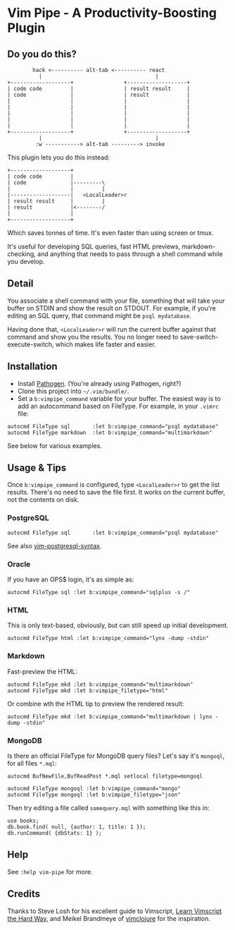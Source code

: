 # Vim Pipe - A Productivity-Boosting Plugin

## Do you do this?

```
        hack <---------- alt-tab <---------- react
          |                                    |
+-------------------+                +-------------------+
| code code         |                | result result     |
| code              |                | result            |
|                   |                |                   |
|                   |                |                   |
|                   |                |                   |
|                   |                |                   |
|                   |                |                   |
+-------------------+                +-------------------+
          |                                    |
         :w -----------> alt-tab ---------> invoke
```

This plugin lets you do this instead:

```
+-------------------+
| code code         |
| code              |---------\
|                   |         |
|-------------------|   <LocalLeader>r
| result result     |         |
| result            |<--------/
|                   |
+-------------------+
```

Which saves tonnes of time. It's even faster than using screen or tmux.

It's useful for developing SQL queries, fast HTML previews, markdown-checking,
and anything that needs to pass through a shell command while you develop.

## Detail

You associate a shell command with your file, something that will take your
buffer on STDIN and show the result on STDOUT. For example, if you're editing an
SQL query, that command might be `psql mydatabase`.

Having done that, `<LocalLeader>r` will run the current buffer against that
command and show you the results. You no longer need to
save-switch-execute-switch, which makes life faster and easier.

## Installation

* Install [Pathogen][pathogen]. (You're already using Pathogen, right?)
* Clone this project into `~/.vim/bundle/`.
* Set a `b:vimpipe_command` variable for your buffer. The easiest way is to add
an autocommand based on FileType. For example, in your `.vimrc` file:

```vim
autocmd FileType sql       :let b:vimpipe_command="psql mydatabase"
autocmd FileType markdown  :let b:vimpipe_command="multimarkdown"
```

See below for various examples.

## Usage & Tips

Once `b:vimpipe_command` is configured, type `<LocalLeader>r` to get the list
results.  There's no need to save the file first. It works on the current
buffer, not the contents on disk.

### PostgreSQL
```vim
autocmd FileType sql       :let b:vimpipe_command="psql mydatabase"
```

See also [vim-postgresql-syntax][vim-postgresql-syntax].

### Oracle

If you have an OPS$ login, it's as simple as:
```vim
autocmd FileType sql :let b:vimpipe_command="sqlplus -s /"
```

### HTML

This is only text-based, obviously, but can still speed up initial development.
```vim
autocmd FileType html :let b:vimpipe_command="lynx -dump -stdin"
```

### Markdown

Fast-preview the HTML:

```vim
autocmd FileType mkd :let b:vimpipe_command="multimarkdown"
autocmd FileType mkd :let b:vimpipe_filetype="html"
```

Or combine wth the HTML tip to preview the rendered result:

```vim
autocmd FileType mkd :let b:vimpipe_command="multimarkdown | lynx -dump -stdin"
```

### MongoDB

Is there an official FileType for MongoDB query files? Let's say it's `mongoql`, for all files `*.mql`:

```vim
autocmd BufNewFile,BufReadPost *.mql setlocal filetype=mongoql

autocmd FileType mongoql :let b:vimpipe_command="mongo"
autocmd FileType mongoql :let b:vimpipe_filetype="json"
```

Then try editing a file called `somequery.mql` with something like this in:

```
use books;
db.book.find( null, {author: 1, title: 1 });
db.runCommand( {dbStats: 1} );
```

## Help

See `:help vim-pipe` for more.

## Credits

Thanks to Steve Losh for his excellent guide to Vimscript, [Learn Vimscript the Hard Way][learnvim], and Meikel Brandmeye of [vimclojure][vimclojure] for the inspiration.

[pathogen]: https://github.com/tpope/vim-pathogen/
[learnvim]: http://learnvimscriptthehardway.stevelosh.com/
[vimclojure]: https://github.com/kotarak/vimclojure
[vim-postgresql-syntax]: https://github.com/krisajenkins/vim-postgresql-syntax
